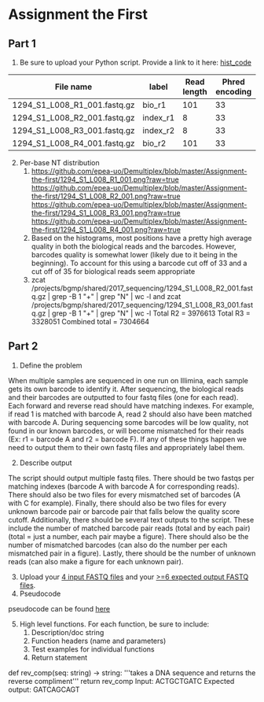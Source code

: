 # Assignment the First

## Part 1
1. Be sure to upload your Python script. Provide a link to it here: [hist_code](./nucl_mean_dist.py)

| File name | label | Read length | Phred encoding |
|---|---|---|---|
| 1294_S1_L008_R1_001.fastq.gz | bio_r1 | 101 | 33 |
| 1294_S1_L008_R2_001.fastq.gz | index_r1 | 8 | 33 |
| 1294_S1_L008_R3_001.fastq.gz | index_r2 | 8 | 33 |
| 1294_S1_L008_R4_001.fastq.gz | bio_r2 | 101 | 33 |

2. Per-base NT distribution
    1. https://github.com/epea-uo/Demultiplex/blob/master/Assignment-the-first/1294_S1_L008_R1_001.png?raw=true
https://github.com/epea-uo/Demultiplex/blob/master/Assignment-the-first/1294_S1_L008_R2_001.png?raw=true
https://github.com/epea-uo/Demultiplex/blob/master/Assignment-the-first/1294_S1_L008_R3_001.png?raw=true
https://github.com/epea-uo/Demultiplex/blob/master/Assignment-the-first/1294_S1_L008_R4_001.png?raw=true
    3. Based on the histograms, most positions have a pretty high average quality in both the biological reads and the barcodes. However, barcodes quality is somewhat lower (likely due to it being in the beginning). To account for this using a barcode cut off of 33 and a cut off of 35 for biological reads seem appropriate
    4. zcat /projects/bgmp/shared/2017_sequencing/1294_S1_L008_R2_001.fastq.gz | grep -B 1 "+" | grep "N" | wc -l and zcat /projects/bgmp/shared/2017_sequencing/1294_S1_L008_R3_001.fastq.gz | grep -B 1 "+" | grep "N" | wc -l
    Total R2 = 3976613
    Total R3 = 3328051
    Combined total = 7304664

    
## Part 2
1. Define the problem

When multiple samples are sequenced in one run on Illimina, each sample gets its own barcode to identify it. After sequencing, the biological reads and their barcodes are outputted to four fastq files (one for each read).  Each forward and reverse read should have matching indexes. For example, if read 1 is matched with barcode A, read 2 should also have been matched with barcode A. During sequencing some barcodes will be low quality, not found in our known barcodes, or will become mismatched for their reads (Ex: r1 = barcode A and r2 = barcode F). If any of these things happen we need to output them to their own fastq files and appropriately label them.

2. Describe output

The script should output multiple fastq files. There should be two fastqs per matching indexes (barcode A with barcode A for corresponding reads). There should also be two files for every mismatched set of barcodes (A with C for example). Finally, there should also be two files for every unknown barcode pair or barcode pair that falls below the quality score cutoff.
Additionally, there should be several text outputs to the script. These include the number of matched barcode pair reads (total and by each pair) (total = just a number, each pair maybe a figure). There should also be the number of mismatched barcodes (can also do the number per each mismatched pair in a figure). Lastly, there should be the number of unknown reads (can also make a figure for each unknown pair).

3. Upload your [4 input FASTQ files](../TEST-input_FASTQ) and your [>=6 expected output FASTQ files](../TEST-output_FASTQ).
4. Pseudocode

pseudocode can be found [here](./pseudocode_demultiplexing)

5. High level functions. For each function, be sure to include:
    1. Description/doc string
    2. Function headers (name and parameters)
    3. Test examples for individual functions
    4. Return statement

def rev_comp(seq: string) -> string:
	'''takes a DNA sequence and returns the reverse compliment'''
	return rev_comp
Input: ACTGCTGATC
Expected output: GATCAGCAGT
